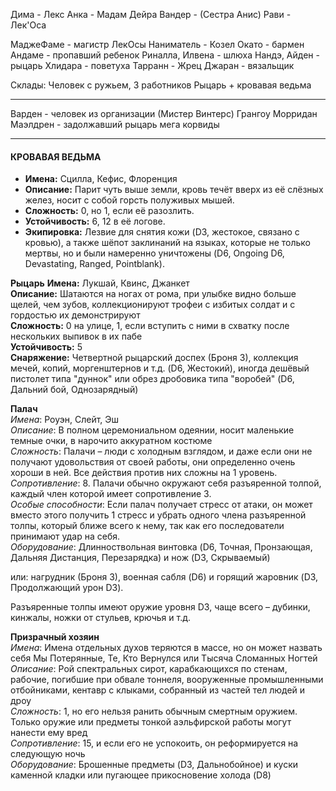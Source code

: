 Дима - Лекс
Анка - Мадам Дейра
Вандер - (Сестра Анис)
Рави - Лек'Оса

МаджеФаме - магистр ЛекОсы
Наниматель - Козел
Окато - бармен
Андаме - пропавший ребенок 
Риналла, Илвена - шлюха
Нандэ, Айден - рыцарь
Хлидара - поветуха
Тарранн - Жрец
Джаран - вязальщик 

Склады: Человек с ружьем, 3 работников
Рыцарь + кровавая ведьма

---
Варден - человек из организации (Мистер Винтерс) Грангоу Морридан
Маэлдрен - задолжавший рыцарь
мега корвиды

---
#### КРОВАВАЯ ВЕДЬМА
- **Имена:** Сцилла, Кефис, Флоренция
- **Описание:** Парит чуть выше земли, кровь течёт вверх из её слёзных желез, носит с собой горсть полуживых мышей.
- **Сложность:** 0, но 1, если её разозлить.
- **Устойчивость:** 6, 12 в её логове.
- **Экипировка:** Лезвие для снятия кожи (D3, жестокое, связано с кровью), а также шёпот заклинаний на языках, которые не только мертвы, но и были намеренно уничтожены (D6, Ongoing D6, Devastating, Ranged, Pointblank).

**Рыцарь**
**Имена:** Лукшай, Квинс, Джанкет  
**Описание:** Шатаются на ногах от рома, при улыбке видно больше щелей, чем зубов, коллекционируют трофеи с избитых солдат и с гордостью их демонстрируют  
**Сложность:** 0 на улице, 1, если вступить с ними в схватку после нескольких выпивок в их пабе  
**Устойчивость:** 5  
**Снаряжение:** Четвертной рыцарский доспех (Броня 3), коллекция мечей, копий, моргенштернов и т.д. (D6, Жестокий), иногда дешёвый пистолет типа "дуннок" или обрез дробовика типа "воробей" (D6, Дальний бой, Однозарядный)

**Палач**  
*Имена*: Роуэн, Слейт, Эш  
*Описание*: В полном церемониальном одеянии, носит маленькие темные очки, в нарочито аккуратном костюме  
*Сложность*: Палачи – люди с холодным взглядом, и даже если они не получают удовольствия от своей работы, они определенно очень хороши в ней. Все действия против них сложны на 1 уровень.  
*Сопротивление*: 8. Палачи обычно окружают себя разъяренной толпой, каждый член которой имеет сопротивление 3.  
*Особые способности*: Если палач получает стресс от атаки, он может вместо этого получить 1 стресс и убрать одного члена разъяренной толпы, который ближе всего к нему, так как его последователи принимают удар на себя.  
*Оборудование*: Длинноствольная винтовка (D6, Точная, Пронзающая, Дальняя Дистанция, Перезарядка) и нож (D3, Скрываемый)

или: нагрудник (Броня 3), военная сабля (D6) и горящий жаровник (D3, Продолжающий урон D3). 

Разъяренные толпы имеют оружие уровня D3, чаще всего – дубинки, кинжалы, ножки от стульев, крючья и т.д.





**Призрачный хозяин**  
*Имена*: Имена отдельных духов теряются в массе, но он может назвать себя Мы Потерянные, Те, Кто Вернулся или Тысяча Сломанных Ногтей  
*Описание*: Рой спектральных сирот, карабкающихся по стенам, рабочие, погибшие при обвале тоннеля, вооруженные промышленными отбойниками, кентавр с клыками, собранный из частей тел людей и дроу  
*Сложность*: 1, но его нельзя ранить обычным смертным оружием. Только оружие или предметы тонкой аэльфирской работы могут нанести ему вред  
*Сопротивление*: 15, и если его не успокоить, он реформируется на следующую ночь  
*Оборудование*: Брошенные предметы (D3, Дальнобойное) и куски каменной кладки или пугающее прикосновение холода (D8)

